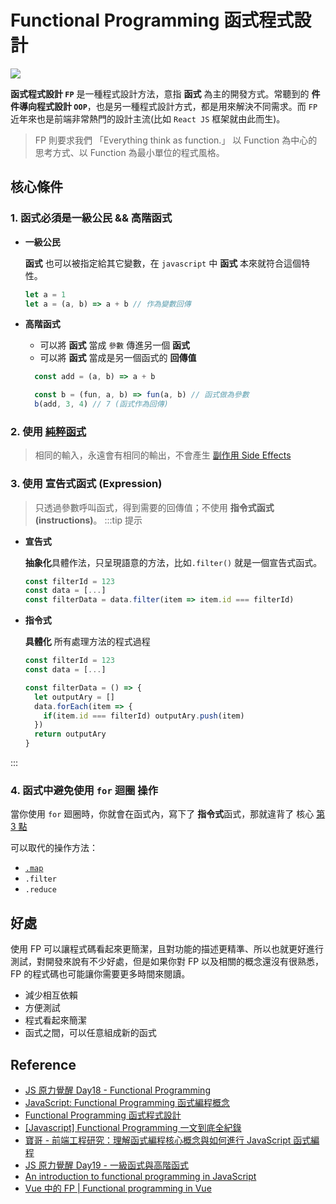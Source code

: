 # Functional Programming 函式程式設計

![](/Javascript/img/functional-programming.png)

**函式程式設計 `FP`** 是一種程式設計方法，意指 **函式** 為主的開發方式。常聽到的 **件件導向程式設計 `OOP`**，也是另一種程式設計方式，都是用來解決不同需求。而 `FP` 近年來也是前端非常熱門的設計主流(比如 `React JS` 框架就由此而生)。

> FP 則要求我們 「Everything think as function.」 以 Function 為中心的思考方式、以 Function 為最小單位的程式風格。

## 核心條件

### 1. 函式必須是一級公民 && 高階函式
- **一級公民**

  **函式** 也可以被指定給其它變數，在 `javascript` 中 **函式** 本來就符合這個特性。

  ```js
  let a = 1
  let a = (a, b) => a + b // 作為變數回傳
  ```

- **高階函式**
  - 可以將 **函式** 當成 `參數` 傳進另一個 **函式**
  - 可以將 **函式** 當成是另一個函式的 **回傳值**

  ```js
    const add = (a, b) => a + b

    const b = (fun, a, b) => fun(a, b) // 函式做為參數
    b(add, 3, 4) // 7 (函式作為回傳)
    ```

### 2. 使用 [純粹函式](/Javascript/pure-function)
> 相同的輸入，永遠會有相同的輸出，不會產生 [副作用 Side Effects](/Javascript/side-effects)
### 3. 使用 **宣告式函式 (Expression)**
> 只透過參數呼叫函式，得到需要的回傳值；不使用 **指令式函式 (instructions)**。
:::tip 提示
- **宣告式**

  **抽象化**具體作法，只呈現語意的方法，比如`.filter()` 就是一個宣告式函式。
  ```js {3}
  const filterId = 123
  const data = [...]
  const filterData = data.filter(item => item.id === filterId) 
  ```
- **指令式**

  **具體化** 所有處理方法的程式過程
  ```js {5-9}
  const filterId = 123
  const data = [...]

  const filterData = () => {
    let outputAry = []
    data.forEach(item => {
      if(item.id === filterId) outputAry.push(item)
    })
    return outputAry
  }
  ```
:::

### 4. 函式中避免使用 `for` 迴圈 操作
當你使用 `for` 廻圈時，你就會在函式內，寫下了 **指令式**函式，那就違背了 核心 [第 3 點](#_3-使用-宣告式函式-expression)

可以取代的操作方法：
- [`.map`](/Javascript/array-methods#map)
- `.filter`
- `.reduce`
## 好處

使用 FP 可以讓程式碼看起來更簡潔，且對功能的描述更精準、所以也就更好進行測試，對開發來說有不少好處，但是如果你對 FP 以及相關的概念還沒有很熟悉，FP 的程式碼也可能讓你需要更多時間來閱讀。
- 減少相互依賴
- 方便測試
- 程式看起來簡潔
- 函式之間，可以任意組成新的函式
## Reference

- [JS 原力覺醒 Day18 - Functional Programming](https://ithelp.ithome.com.tw/articles/10224130)
- [JavaScript: Functional Programming 函式編程概念](https://totoroliu.medium.com/javascript-functional-programming-%E5%87%BD%E5%BC%8F%E7%B7%A8%E7%A8%8B%E6%A6%82%E5%BF%B5-e8f4e778fc08)
- [Functional Programming 函式程式設計](https://mgleon08.github.io/blog/2019/07/26/functional-programming/)
- [[Javascript] Functional Programming 一文到底全紀錄](https://medium.com/%E4%B8%80%E5%80%8B%E5%B0%8F%E5%B0%8F%E5%B7%A5%E7%A8%8B%E5%B8%AB%E7%9A%84%E9%9A%A8%E6%89%8B%E7%AD%86%E8%A8%98/javascript-functional-programming-%E4%B8%80%E6%96%87%E5%88%B0%E5%BA%95%E5%85%A8%E7%B4%80%E9%8C%84-95ff19d9892)
- [寶哥 - 前端工程研究：理解函式編程核心概念與如何進行 JavaScript 函式編程](https://blog.miniasp.com/post/2016/12/10/Functional-Programming-in-JavaScript)
- [JS 原力覺醒 Day19 - 一級函式與高階函式](https://ithelp.ithome.com.tw/articles/10224519)
- [An introduction to functional programming in JavaScript](https://opensource.com/article/17/6/functional-javascript)
- [Vue 中的 FP | Functional programming in Vue
](https://sambitsahoo.com/blog/functional-programming-in-vue.html)